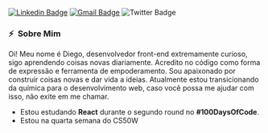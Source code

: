 [![Linkedin Badge](https://img.shields.io/badge/-DiegoPaula-blue?style=plastic&logo=Linkedin&logoColor=white&link=https://www.linkedin.com/in/diego-nicolas-santos-de-paula-771718141/)](https://www.linkedin.com/in/diego-nicolas-santos-de-paula-771718141/)
[![Gmail Badge](https://img.shields.io/badge/-odiegopaula@gmail.com-006bed?style=plastic&logo=Gmail&logoColor=white&link=mailto:odiegopaula@gmail.com)](mailto:odiegopaula@gmail.com)
![Twitter Badge](https://img.shields.io/twitter/follow/DiegoPa49269521?label=DiegoPaula&style=social)
<h3> ⚡ &nbsp;Sobre Mim </h3>
<p>
   Oi! Meu nome é Diego, desenvolvedor front-end extremamente curioso, sigo aprendendo coisas novas diariamente. Acredito no código como forma de expressão e ferramenta de empoderamento. Sou apaixonado por construir coisas novas e dar vida a ideias.
 Atualmente estou transicionando da química para o desenvolvimento web, caso você possa me ajudar com isso, não exite em me chamar.
</p>
  

- Estou estudando **React** durante o segundo round no **#100DaysOfCode**.
- Estou na quarta semana do CS50W
